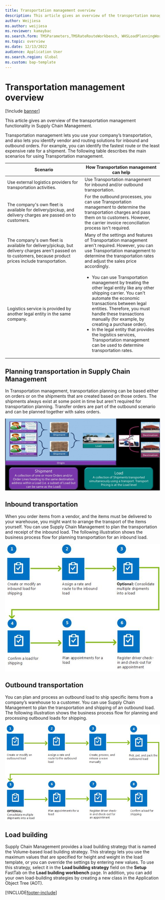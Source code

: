 ```yaml
---
title: Transportation management overview
description: This article gives an overview of the transportation management functionality in Supply Chain Management.
author: Weijiesa
ms.author: weijiesa
ms.reviewer: kamaybac
ms.search.form: TMSParameters,TMSRateRouteWorkbench, WHSLoadPlanningWorkbench, TMSLoadBuildTemplateApply, WHSLoadTemplate, TMSTransportationStatus, TMSLoadSeal, TMSLoadBuildProposal, TMSLoadBuildWorkbench, TMSLoadBuildStrategy, TMSLoadBuildStrategyAttributeValue
ms.topic: overview
ms.date: 12/13/2022
audience: Application User
ms.search.region: Global
ms.custom: bap-template
---
```


# Transportation management overview

[!include [banner](../includes/banner.md)]

This article gives an overview of the transportation management functionality in Supply Chain Management.

Transportation management lets you use your company’s transportation, and also lets you identify vendor and routing solutions for inbound and outbound orders. For example, you can identify the fastest route or the least expensive rate for a shipment. The following table describes the main scenarios for using Transportation management.

<table>
<colgroup>
<col width="50%" />
<col width="50%" />
</colgroup>
<thead>
<tr class="header">
<th>Scenario</th>
<th>How Transportation management can help</th>
</tr>
</thead>
<tbody>
<tr class="odd">
<td>Use external logistics providers for transportation activities.</td>
<td>Use Transportation management for inbound and/or outbound transportation.</td>
</tr>
<tr class="even">
<td>The company's own fleet is available for delivery/pickup, and delivery charges are passed on to customers.</td>
<td>For the outbound processes, you can use Transportation management to determine the transportation charges and pass them on to customers. However, the carrier invoice reconciliation process isn't required.</td>
</tr>
<tr class="odd">
<td>The company's own fleet is available for delivery/pickup, but delivery charges aren't passed on to customers, because product prices include transportation.</td>
<td>Many of the settings and features of Transportation management aren't required. However, you can use Transportation management to determine the transportation rates and adjust the sales price accordingly.</td>
</tr>
<tr class="even">
<td>Logistics service is provided by another legal entity in the same company.</td>
<td><ul>
<li>You can use Transportation management by treating the other legal entity like any other shipping carrier. You can't automate the economic transactions between legal entities. Therefore, you must handle these transactions manually (for example, by creating a purchase order).</li>
<li>In the legal entity that provides the logistics services, Transportation management can be used to determine transportation rates.</li>
</ul></td>
</tr>
</tbody>
</table>

## Planning transportation in Supply Chain Management

In Transportation management, transportation planning can be based either on orders or on the shipments that are created based on those orders. The shipments always exist at some point in time but aren't required for transportation planning. Transfer orders are part of the outbound scenario and can be planned together with sales orders.

![Load drawing.](./media/Load-drawing1-1024x477.jpg)

## Inbound transportation

When you order items from a vendor, and the items must be delivered to your warehouse, you might want to arrange the transport of the items yourself. You can use Supply Chain Management to plan the transportation and receipt of the inbound load. The following illustration shows the business process flow for planning transportation for an inbound load.

![Business process flow for inbound load transportation.](./media/Businessprocessflowforinboundloadtransportation.jpg)

## Outbound transportation

You can plan and process an outbound load to ship specific items from a company’s warehouse to a customer. You can use Supply Chain Management to plan the transportation and shipping of an outbound load. The following illustration shows the business process flow for planning and processing outbound loads for shipping. 

![Planning and processing outbound loads.](./media/Planningandprocessingoutboundloads.jpg)

## Load building

Supply Chain Management provides a load building strategy that is named the Volume-based load building strategy. This strategy lets you use the maximum values that are specified for height and weight in the load template, or you can override the settings by entering new values. To use this strategy, select it in the **Load building strategy** field on the **Setup** FastTab on the **Load building workbench** page. In addition, you can add your own load-building strategies by creating a new class in the Application Object Tree (AOT).

[!INCLUDE[footer-include](../../includes/footer-banner.md)]

